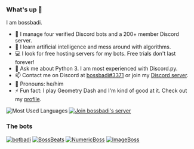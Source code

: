 ### What's up 👋
I am bossbadi.

- 🤖 I manage four verified Discord bots and a 200+ member Discord server.
- 🧠 I learn artificial intelligence and mess around with algorithms.
- 💻 I look for free hosting servers for my bots. Free trials don't last forever!
- 💬 Ask me about Python 3. I am most experienced with Discord.py.
- 📫 Contact me on Discord at [bossbadi#3371](https://discord.com/users/712323326575378562) or join my [Discord server](https://discord.gg/rzDqQqD).
- 🙂 Pronouns: he/him
- ⚡ Fun fact: I play Geometry Dash and I'm kind of good at it. Check out my [profile](https://gdbrowser.com/u/bossbadi).

![Most Used Languages](https://github-readme-stats.vercel.app/api/top-langs/?username=bossbadi&layout=compact)
[![Join bossbadi's server](https://discord.com/api/guilds/712323497380020314/widget.png?style=banner3)](https://discord.gg/rzDqQqD)

### The bots
[![botbadi](https://top.gg/api/widget/servers/753718230333522131.svg)](https://top.gg/bot/753718230333522131)
[![BossBeats](https://top.gg/api/widget/servers/777687606817062972.svg)](https://top.gg/bot/777687606817062972)
[![NumericBoss](https://top.gg/api/widget/servers/778450224904536067.svg)](https://top.gg/bot/778450224904536067)
[![ImageBoss](https://top.gg/api/widget/servers/800542737236754443.svg)](https://top.gg/bot/800542737236754443)
